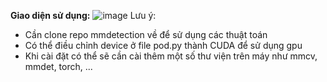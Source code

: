 **Giao diện sử dụng:**
![image](https://user-images.githubusercontent.com/87514168/223015323-82306d40-d693-474b-8499-7995abd3e0ee.png)
Lưu ý: 
  - Cần clone repo mmdetection về để sử dụng các thuật toán
  - Có thể điều chỉnh device ở file pod.py thành CUDA để sử dụng gpu
  - Khi cài đặt có thể sẽ cần cài thêm một số thư viện trên máy như mmcv, mmdet, torch, ...
